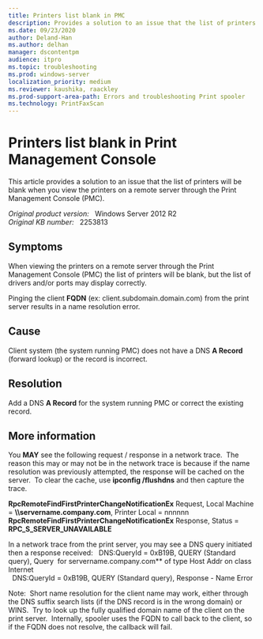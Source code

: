 ```yaml
---
title: Printers list blank in PMC
description: Provides a solution to an issue that the list of printers will be blank when you view the printers on a remote server through the Print Mangagement Console (PMC).
ms.date: 09/23/2020
author: Deland-Han 
ms.author: delhan
manager: dscontentpm
audience: itpro
ms.topic: troubleshooting
ms.prod: windows-server
localization_priority: medium
ms.reviewer: kaushika, raackley
ms.prod-support-area-path: Errors and troubleshooting Print spooler
ms.technology: PrintFaxScan
---
```

# Printers list blank in Print Management Console

This article provides a solution to an issue that the list of printers will be blank when you view the printers on a remote server through the Print Management Console (PMC).

_Original product version:_ &nbsp; Windows Server 2012 R2  
_Original KB number:_ &nbsp; 2253813

## Symptoms

When viewing the printers on a remote server through the Print Management Console (PMC) the list of printers will be blank, but the list of drivers and/or ports may display correctly.

Pinging the client **FQDN** (ex: client.subdomain.domain.com) from the print server results in a name resolution error.

## Cause

Client system (the system running PMC) does not have a DNS **A Record** (forward lookup) or the record is incorrect.

## Resolution

Add a DNS **A Record** for the system running PMC or correct the existing record.

## More information

You **MAY** see the following request / response in a network trace.  The reason this may or may not be in the network trace is because if the name resolution was previously attempted, the response will be cached on the server.  To clear the cache, use **ipconfig /flushdns** and then capture the trace.

 **RpcRemoteFindFirstPrinterChangeNotificationEx** Request, Local Machine = **\\\\servername.company.com**, Printer Local = nnnnnn  
 **RpcRemoteFindFirstPrinterChangeNotificationEx** Response, Status = **RPC_S_SERVER_UNAVAILABLE**  

In a network trace from the print server, you may see a DNS query initiated then a response received:
  DNS:QueryId = 0xB19B, QUERY (Standard query), Query  for servername.company.com** of type Host Addr on class Internet  
  DNS:QueryId = 0xB19B, QUERY (Standard query), Response - Name Error

Note:  Short name resolution for the client name may work, either through the DNS suffix search lists (if the DNS record is in the wrong domain) or WINS.  Try to look up the fully qualified domain name of the client on the print server.  Internally, spooler uses the FQDN to call back to the client, so if the FQDN does not resolve, the callback will fail.
